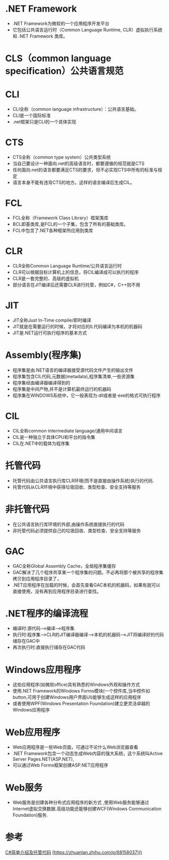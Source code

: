 # .NET Framework

* .NET Framework为微软的一个应用程序开发平台
* 它包括公共语言运行时（Common Language Runtime, CLR）虚拟执行系统和 .NET Framework 类库。

# CLS（common language specification）公共语言规范

# CLI

* CLI全称（common language infrastructure）：公共语言基础。
* CLI是一个国际标准
* .net框架只是CLI的一个具体实现

# CTS

* CTS全称（common type system）公共类型系统
* 当自己要设计一种面向.net的高级语言时，都要遵循的规范就是CTS
* 任何面向.net的语言都要满足CTS的要求，但不必实现CTS中所有的标准与规定
* 语言本身不能有违背CTS的地方。这样的语言编译后生成CIL。

# FCL

* FCL全称（Framework Class Library）框架类库
* BCL即基类库,是FCL的一个子集，包含了所有的基础类库。
* FCL中包含了.NET各种框架所应用到类库

# CLR

* CLR全称Common Language Runtime/公共语言运行时
* CLR可以根据目标计算机上的信息，将CIL编译成可以执行的程序
* CLR是一套完整的、高级的虚拟机
* 部分语言在JIT编译后还需要CLR进行托管，例如C#，C++则不用

# JIT

* JIT全称Just In-Time compile/即时编译
* JIT就是在需要运行的时候，才将对应的IL代码编译为本机的机器码
* JIT是.NET运行可执行程序的基本方式

# Assembly(程序集)

* 程序集是由.NET语言的编译器接受源代码文件产生的输出文件
* 程序集包含CIL代码,元数据(metadata),程序集清单,一些资源集
* 程序集经由编译器编译得到的
* 程序集是中间产物,并不是计算机最终运行的机器码
* 程序集在WINDOWS系统中，它一般表现为·dll或者是·exe的格式可执行程序

# CIL

* CIL全称common intermediate language/通用中间语言
* CIL是一种独立于具体CPU和平台的指令集
* CIL在.NET中的载体为程序集

# 托管代码

* 托管代码由公共语言执行库CLR环境(而不是直接由操作系统)执行的代码.
* 托管代码从CLR环境中获得垃圾回收、类型检查、安全支持等服务

# 非托管代码

* 在公共语言执行库环境的外部,由操作系统直接执行的代码
* 非托管代码必须提供自己的垃圾回收、类型检查、安全支持等服务

# GAC

* GAC全称Global Assembly Cache，全局程序集缓存
* GAC解决了几个程序共享某一个程序集的问题。不必再将那个被共享的程序集拷贝到应用程序目录了，
* .NET应用程序在加载的时候，会首先查看GAC本机的机器码，如果有就可以直接使用，没有再到应用程序目录进行查找。

# .NET程序的编译流程

* 编译时:源代码-->编译-->程序集
* 执行时:程序集-->CLR的JIT编译器编译-->本机的机器码-->JIT将编译好的代码储存在GAC中
* 再次执行时:直接执行储存在GAC代码

# Windows应用程序

* 这些应用程序(如微软office)具有熟悉的Windows外观和操作方式
* 使用.NET Framework的Windows Forms模块(一个控件库,当中控件如button,可用于创建Windows用户界面UI)能够生成这样的应用程序
* 或者使用WPF(Windows Presentation Foundation)建立更灵活卓越的Windows应用程序

# Web应用程序

* Web应用程序是一些Web页面，可通过不论什么Web浏览器查看
* .NET Framework包含一个动态生成Web内容的强大系统，这个系统叫Active Server Pages.NET(ASP.NET),
* 可以通过Web Forms框架创建ASP.NET应用程序

# Web服务

* Web服务是创建各种分布式应用程序的新方式
,使用Web服务能够通过Internet虚拟交换数据.高级功能还能够创建WCF(Windows Communication Foundation)服务.


# 参考

[C#简单介绍及托管代码](https://blog.csdn.net/weixin_30376163/article/details/99113330)
[https://zhuanlan.zhihu.com/p/68158037]()